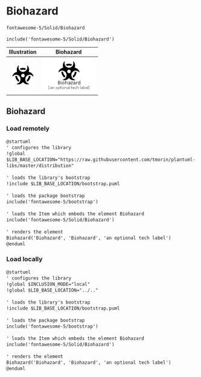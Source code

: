 # Biohazard


```text
fontawesome-5/Solid/Biohazard
```

```text
include('fontawesome-5/Solid/Biohazard')
```



| Illustration | Biohazard |
| :---: | :---: |
| ![illustration for Illustration](../../fontawesome-5/Solid/Biohazard.png) | ![illustration for Biohazard](../../fontawesome-5/Solid/Biohazard.Local.png) |




## Biohazard

### Load remotely
```plantuml
@startuml
' configures the library
!global $LIB_BASE_LOCATION="https://raw.githubusercontent.com/tmorin/plantuml-libs/master/distribution"

' loads the library's bootstrap
!include $LIB_BASE_LOCATION/bootstrap.puml

' loads the package bootstrap
include('fontawesome-5/bootstrap')

' loads the Item which embeds the element Biohazard
include('fontawesome-5/Solid/Biohazard')

' renders the element
Biohazard('Biohazard', 'Biohazard', 'an optional tech label')
@enduml
```

### Load locally
```plantuml
@startuml
' configures the library
!global $INCLUSION_MODE="local"
!global $LIB_BASE_LOCATION="../.."

' loads the library's bootstrap
!include $LIB_BASE_LOCATION/bootstrap.puml

' loads the package bootstrap
include('fontawesome-5/bootstrap')

' loads the Item which embeds the element Biohazard
include('fontawesome-5/Solid/Biohazard')

' renders the element
Biohazard('Biohazard', 'Biohazard', 'an optional tech label')
@enduml
```

